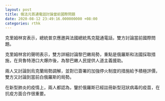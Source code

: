 ```yaml
---
layout: post
title: 俄法元首通電話討論當前國際問題
date: 2020-08-12 23:49:16.000000000 +08:00
categories: rthk
---
```


克里姆林宮表示，總統普京應邀與法國總統馬克龍通電話，雙方討論當前國際問題。

克里姆林宮的聲明表示，雙方詳細討論黎巴嫩局勢，重點是俄羅斯和法國採取措施，在貝魯特港口大爆炸後，為黎巴嫩人民提供人道主義援助。

兩人又討論到烏克蘭局勢調解，並對已簽署的加強停火制度的措施給予積極評價，雙方又討論到當前白俄羅斯的局勢。

在新型肺炎的疫情上，兩人都認為，鑒於俄羅斯已經註冊新型冠狀病毒的疫苗，在抗疫方面合作很重要。
